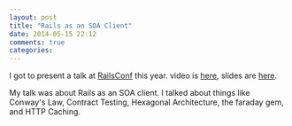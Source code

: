 ```yaml
---
layout: post
title: "Rails as an SOA Client"
date: 2014-05-15 22:12
comments: true
categories: 
---
```


I got to present a talk at [RailsConf](http://railsconf.com/) this year. video is [here](http://www.confreaks.com/videos/3347-railsconf-rails-as-an-soa-client), slides are [here](https://speakerdeck.com/phodgson/railsconf2014).

My talk was about Rails as an SOA client. I talked about things like Conway's Law, Contract Testing, Hexagonal Architecture, the faraday gem, and HTTP Caching. 
